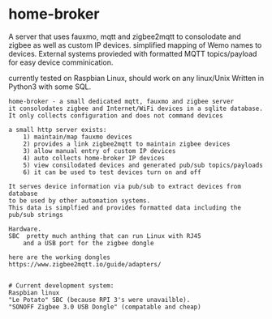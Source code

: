 # home-broker
A server that uses fauxmo, mqtt and zigbee2mqtt to consolodate and zigbee as well as custom IP devices.
simplified mapping of Wemo names to devices.
External systems provieded with formatted MQTT topics/payload for easy device comminication.

currently tested on Raspbian Linux, should work on any linux/Unix
Written in Python3 with some SQL.
```
home-broker - a small dedicated mqtt, fauxmo and zigbee server
it consolodates zigbee and Internet/WiFi devices in a sqlite database.
It only collects configuration and does not command devices

a small http server exists: 
    1) maintain/map fauxmo devices
    2) provides a link zigbee2mqtt to maintain zigbee devices
    3) allow manual entry of custom IP devices
    4) auto collects home-broker IP devices 
    5) view consilodated devices and generated pub/sub topics/payloads
    6) it can be used to test devices turn on and off

It serves device information via pub/sub to extract devices from database
to be used by other automation systems.
This data is simplfied and provides formatted data including the pub/sub strings 

Hardware. 
SBC  pretty much anthing that can run Linux with RJ45 
    and a USB port for the zigbee dongle
 
here are the working dongles
https://www.zigbee2mqtt.io/guide/adapters/ 


# Current development system:
Raspbian linux
"Le Potato" SBC (because RPI 3's were unavailble).
"SONOFF Zigbee 3.0 USB Dongle" (compatable and cheap)
```

